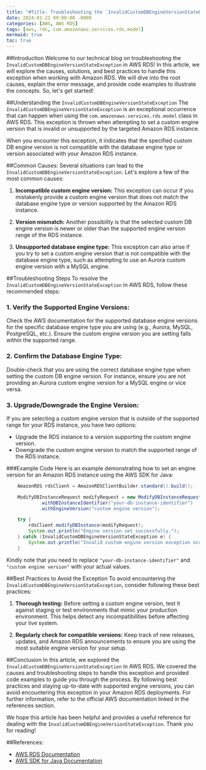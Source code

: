 ```yaml
---
title: "#Title: Troubleshooting the `InvalidCustomDBEngineVersionStateException` in AWS RDS"
date: 2024-01-21 09:00:00 -0000
categories: [AWS, AWS RDS]
tags: [aws, rds, com.amazonaws.services.rds.model]
mermaid: true
toc: true
---
```



##Introduction
Welcome to our technical blog on troubleshooting the `InvalidCustomDBEngineVersionStateException` in AWS RDS! In this article, we will explore the causes, solutions, and best practices to handle this exception when working with Amazon RDS. We will dive into the root causes, explain the error message, and provide code examples to illustrate the concepts. So, let's get started!

##Understanding the `InvalidCustomDBEngineVersionStateException`
The `InvalidCustomDBEngineVersionStateException` is an exceptional occurrence that can happen when using the `com.amazonaws.services.rds.model` class in AWS RDS. This exception is thrown when attempting to set a custom engine version that is invalid or unsupported by the targeted Amazon RDS instance.

When you encounter this exception, it indicates that the specified custom DB engine version is not compatible with the database engine type or version associated with your Amazon RDS instance. 

##Common Causes:
Several situations can lead to the `InvalidCustomDBEngineVersionStateException`. Let's explore a few of the most common causes:

1. **Incompatible custom engine version:** This exception can occur if you mistakenly provide a custom engine version that does not match the database engine type or version supported by the Amazon RDS instance.

2. **Version mismatch:** Another possibility is that the selected custom DB engine version is newer or older than the supported engine version range of the RDS instance.

3. **Unsupported database engine type:** This exception can also arise if you try to set a custom engine version that is not compatible with the database engine type, such as attempting to use an Aurora custom engine version with a MySQL engine.

##Troubleshooting Steps
To resolve the `InvalidCustomDBEngineVersionStateException` in AWS RDS, follow these recommended steps:

### 1. Verify the Supported Engine Versions:
Check the AWS documentation for the supported database engine versions for the specific database engine type you are using (e.g., Aurora, MySQL, PostgreSQL, etc.). Ensure the custom engine version you are setting falls within the supported range.

### 2. Confirm the Database Engine Type:
Double-check that you are using the correct database engine type when setting the custom DB engine version. For instance, ensure you are not providing an Aurora custom engine version for a MySQL engine or vice versa.

### 3. Upgrade/Downgrade the Engine Version:
If you are selecting a custom engine version that is outside of the supported range for your RDS instance, you have two options:
- Upgrade the RDS instance to a version supporting the custom engine version.
- Downgrade the custom engine version to match the supported range of the RDS instance.

###Example Code
Here is an example demonstrating how to set an engine version for an Amazon RDS instance using the AWS SDK for Java:

```java
    AmazonRDS rdsClient = AmazonRDSClientBuilder.standard().build();

    ModifyDBInstanceRequest modifyRequest = new ModifyDBInstanceRequest()
            .withDBInstanceIdentifier("your-db-instance-identifier")
            .withEngineVersion("custom engine version");

    try {
        rdsClient.modifyDBInstance(modifyRequest);
        System.out.println("Engine version set successfully.");
    } catch (InvalidCustomDBEngineVersionStateException e) {
        System.out.println("Invalid custom engine version exception occurred: " + e.getMessage());
    }
```

Kindly note that you need to replace `"your-db-instance-identifier"` and `"custom engine version"` with your actual values.

##Best Practices to Avoid the Exception
To avoid encountering the `InvalidCustomDBEngineVersionStateException`, consider following these best practices:

1. **Thorough testing:** Before setting a custom engine version, test it against staging or test environments that mimic your production environment. This helps detect any incompatibilities before affecting your live system.

2. **Regularly check for compatible versions:** Keep track of new releases, updates, and Amazon RDS announcements to ensure you are using the most suitable engine version for your setup.

##Conclusion
In this article, we explored the `InvalidCustomDBEngineVersionStateException` in AWS RDS. We covered the causes and troubleshooting steps to handle this exception and provided code examples to guide you through the process. By following best practices and staying up-to-date with supported engine versions, you can avoid encountering this exception in your Amazon RDS deployments. For further information, refer to the official AWS documentation linked in the references section.

We hope this article has been helpful and provides a useful reference for dealing with the `InvalidCustomDBEngineVersionStateException`. Thank you for reading!

##References:
- [AWS RDS Documentation](https://docs.aws.amazon.com/rds/index.html)
- [AWS SDK for Java Documentation](https://docs.aws.amazon.com/sdk-for-java/index.html)